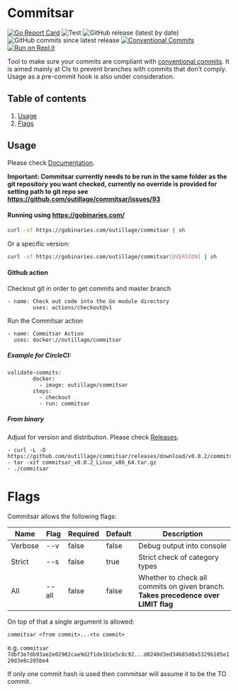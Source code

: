 # Commitsar

[![Go Report Card](https://goreportcard.com/badge/github.com/outillage/commitsar)](https://goreportcard.com/report/github.com/outillage/commitsar)
![Test](https://github.com/outillage/commitsar/workflows/Test/badge.svg)
![GitHub release (latest by date)](https://img.shields.io/github/v/release/outillage/commitsar?style=flat-square)
![GitHub commits since latest release](https://img.shields.io/github/commits-since/outillage/commitsar/latest?style=flat-square)
[![Conventional Commits](https://img.shields.io/badge/Conventional%20Commits-1.0.0-yellow.svg)](https://conventionalcommits.org)
[![Run on Repl.it](https://repl.it/badge/github/outillage/commitsar)](https://repl.it/github/outillage/commitsar)

Tool to make sure your commits are compliant with [conventional commits](https://www.conventionalcommits.org). It is aimed mainly at CIs to prevent branches with commits that don't comply. Usage as a pre-commit hook is also under consideration.

## Table of contents

1. [Usage](#usage)
2. [Flags](#flags)

## Usage

Please check [Documentation](https://commitsar.tech).

**Important: Commitsar currently needs to be run in the same folder as the git repository you want checked, currently no override is provided for setting path to git repo see https://github.com/outillage/commitsar/issues/93**

#### Running using https://gobinaries.com/

```sh
curl -sf https://gobinaries.com/outillage/commitsar | sh
```

Or a specific version:
```sh
curl -sf https://gobinaries.com/outillage/commitsar[@VERSION] | sh
```


#### Github action

Checkout git in order to get commits and master branch

```
- name: Check out code into the Go module directory
        uses: actions/checkout@v1
```

Run the Commitsar action

```
- name: Commitsar Action
  uses: docker://outillage/commitsar
```

##### Example for CircleCI:

```
validate-commits:
	    docker:
	      - image: outillage/commitsar
	    steps:
	      - checkout
	      - run: commitsar
```

##### From binary

Adjust for version and distribution. Please check [Releases](https://github.com/outillage/commitsar/releases).

```
- curl -L -O https://github.com/outillage/commitsar/releases/download/v0.0.2/commitsar_v0.0.2_Linux_x86_64.tar.gz
- tar -xzf commitsar_v0.0.2_Linux_x86_64.tar.gz
- ./commitsar
```

# Flags

Commitsar allows the following flags:

| Name    | Flag  | Required | Default | Description                                                                        |
| ------- | ----- | -------- | ------- | ---------------------------------------------------------------------------------- |
| Verbose | --v   | false    | false   | Debug output into console                                                          |
| Strict  | --s   | false    | true    | Strict check of category types                                                     |
| All     | --all | false    | false   | Whether to check all commits on given branch. **Takes precedence over LIMIT flag** |

On top of that a single argument is allowed:

`commitsar <from commit>...<to commit>`

e.g. `commitsar 7dbf3e7db93ae2e02902cae9d2f1de1b1e5c8c92...d0240d3ed34685d0a5329b185e120d3e8c205be4`

If only one commit hash is used then commitsar will assume it to be the TO commit.
